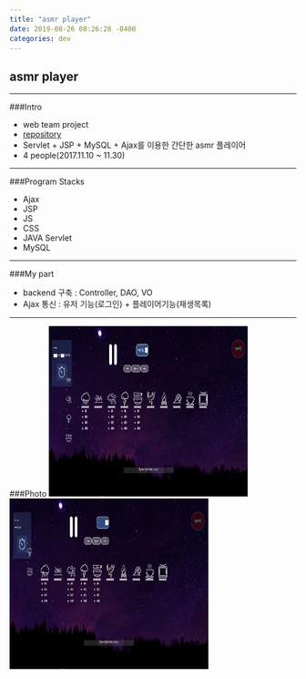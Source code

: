 ```yaml
---
title: "asmr player"
date: 2019-08-26 08:26:28 -0400
categories: dev
---
```

## asmr player
---
###Intro
- web team project
- [repository]
- Servlet + JSP + MySQL + Ajax를 이용한 간단한 asmr 플레이어
- 4 people(2017.11.10 ~ 11.30)
---
###Program Stacks
- Ajax
- JSP
- JS
- CSS
- JAVA Servlet
- MySQL
---
###My part
- backend 구축 : Controller, DAO, VO
- Ajax 통신 : 유저 기능(로그인) + 플레이어기능(재생목록)
---
###Photo
<img src="/assets/images/1.jpg" alt="drawing" width="350" height="300"/>
<img src="/assets/images/2.jpg" alt="drawing" width="350" height="300"/>

[repository]: https://github.com/blackjayH/asmr-player/
